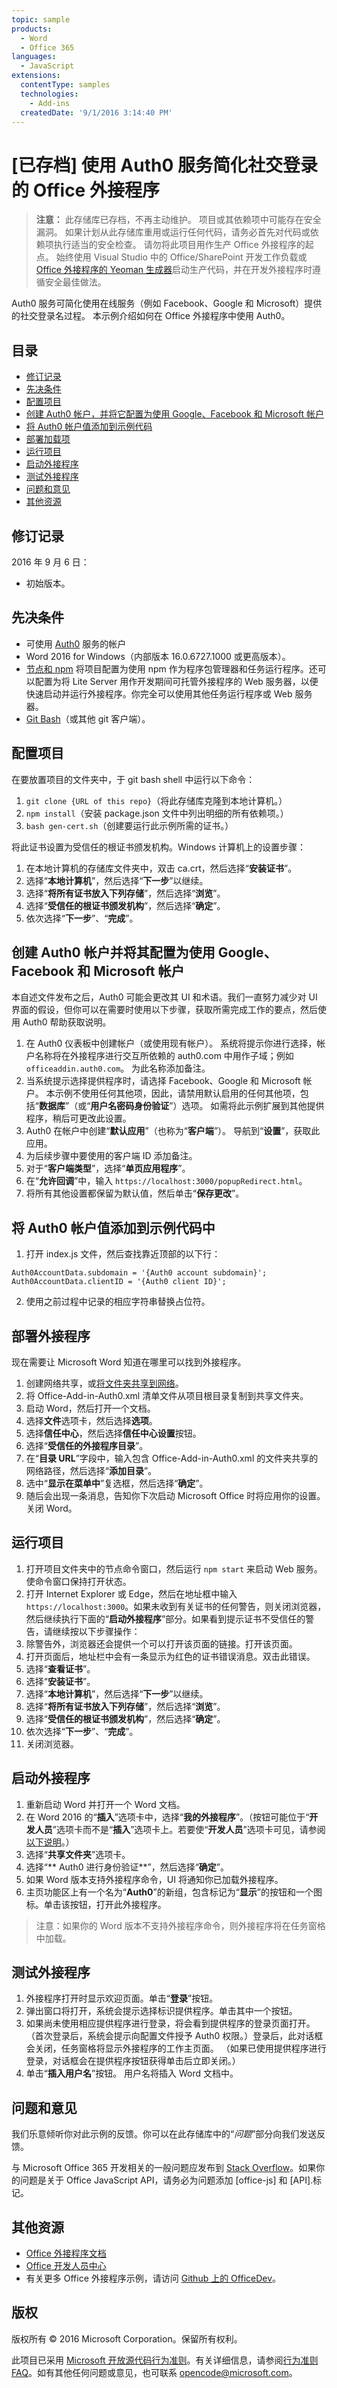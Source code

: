 ```yaml
---
topic: sample
products:
  - Word
  - Office 365
languages:
  - JavaScript
extensions:
  contentType: samples
  technologies:
    - Add-ins
  createdDate: '9/1/2016 3:14:40 PM'
---
```

# <a name="archived-office-add-in-that-uses-the-auth0-service-to-simplify-social-login"></a>[已存档] 使用 Auth0 服务简化社交登录的 Office 外接程序

> **注意：** 此存储库已存档，不再主动维护。 项目或其依赖项中可能存在安全漏洞。 如果计划从此存储库重用或运行任何代码，请务必首先对代码或依赖项执行适当的安全检查。 请勿将此项目用作生产 Office 外接程序的起点。 始终使用 Visual Studio 中的 Office/SharePoint 开发工作负载或 [Office 外接程序的 Yeoman 生成器](https://github.com/OfficeDev/generator-office)启动生产代码，并在开发外接程序时遵循安全最佳做法。

Auth0 服务可简化使用在线服务（例如 Facebook、Google 和 Microsoft）提供的社交登录名过程。 本示例介绍如何在 Office 外接程序中使用 Auth0。 

## <a name="table-of-contents"></a>目录
* [修订记录](#change-history)
* [先决条件](#prerequisites)
* [配置项目](#configure-the-project)
* [创建 Auth0 帐户，并将它配置为使用 Google、Facebook 和 Microsoft 帐户](#create-an-auth0-account-and-configure-it-to-use-google,-facebook,-and-microsoft-account)
* [将 Auth0 帐户值添加到示例代码](#add-your-auth0-account-values-to-the-sample-code)
* [部署加载项](#deploy-the-add-in)
* [运行项目](#run-the-project)
* [启动外接程序](#start-the-add-in)
* [测试外接程序](#test-the-add-in)
* [问题和意见](#questions-and-comments)
* [其他资源](#additional-resources)

## <a name="change-history"></a>修订记录

2016 年 9 月 6 日：

* 初始版本。

## <a name="prerequisites"></a>先决条件

* 可使用 [Auth0](https://auth0.com) 服务的帐户
* Word 2016 for Windows（内部版本 16.0.6727.1000 或更高版本）。
* [节点和 npm](https://nodejs.org/en/) 将项目配置为使用 npm 作为程序包管理器和任务运行程序。还可以配置为将 Lite Server 用作开发期间可托管外接程序的 Web 服务器，以便快速启动并运行外接程序。你完全可以使用其他任务运行程序或 Web 服务器。
* [Git Bash](https://git-scm.com/downloads)（或其他 git 客户端）。

## <a name="configure-the-project"></a>配置项目

在要放置项目的文件夹中，于 git bash shell 中运行以下命令：

1. ```git clone {URL of this repo}```（将此存储库克隆到本地计算机。）
2. ```npm install```（安装 package.json 文件中列出明细的所有依赖项。）
3. ```bash gen-cert.sh```（创建要运行此示例所需的证书。） 

将此证书设置为受信任的根证书颁发机构。Windows 计算机上的设置步骤：

1. 在本地计算机的存储库文件夹中，双击 ca.crt，然后选择“**安装证书**”。 
2. 选择“**本地计算机**”，然后选择“**下一步**”以继续。 
3. 选择“**将所有证书放入下列存储**”，然后选择“**浏览**”。
4. 选择“**受信任的根证书颁发机构**”，然后选择“**确定**”。 
5. 依次选择“**下一步**”、“**完成**”。 

## <a name="create-an-auth0-account-and-configure-it-to-use-google-facebook-and-microsoft-account"></a>创建 Auth0 帐户并将其配置为使用 Google、Facebook 和 Microsoft 帐户

本自述文件发布之后，Auth0 可能会更改其 UI 和术语。我们一直努力减少对 UI 界面的假设，但你可以在需要时使用以下步骤，获取所需完成工作的要点，然后使用 Auth0 帮助获取说明。

1. 在 Auth0 仪表板中创建帐户（或使用现有帐户）。 系统将提示你进行选择，帐户名称将在外接程序进行交互所依赖的 auth0.com 中用作子域；例如 `officeaddin.auth0.com`。 为此名称添加备注。
2. 当系统提示选择提供程序时，请选择 Facebook、Google 和 Microsoft 帐户。 本示例不使用任何其他项，因此，请禁用默认启用的任何其他项，包括“**数据库**”（或“**用户名密码身份验证**”）选项。 如需将此示例扩展到其他提供程序，稍后可更改此设置。
3. Auth0 在帐户中创建“**默认应用**”（也称为“**客户端**”）。 导航到“**设置**”，获取此应用。
4. 为后续步骤中要使用的客户端 ID 添加备注。
5. 对于“**客户端类型**”，选择“**单页应用程序**”。 
6. 在“**允许回调**”中，输入 `https://localhost:3000/popupRedirect.html`。
7. 将所有其他设置都保留为默认值，然后单击“**保存更改**”。

## <a name="add-your-auth0-account-values-to-the-sample-code"></a>将 Auth0 帐户值添加到示例代码中

1. 打开 index.js 文件，然后查找靠近顶部的以下行：
```
Auth0AccountData.subdomain = '{Auth0 account subdomain}';
Auth0AccountData.clientID = '{Auth0 client ID}';
```
2. 使用之前过程中记录的相应字符串替换占位符。

## <a name="deploy-the-add-in"></a>部署外接程序

现在需要让 Microsoft Word 知道在哪里可以找到外接程序。

1. 创建网络共享，或[将文件夹共享到网络](https://technet.microsoft.com/zh-cn/library/cc770880.aspx)。
2. 将 Office-Add-in-Auth0.xml 清单文件从项目根目录复制到共享文件夹。
3. 启动 Word，然后打开一个文档。
4. 选择**文件**选项卡，然后选择**选项**。
5. 选择**信任中心**，然后选择**信任中心设置**按钮。
6. 选择“**受信任的外接程序目录**”。
7. 在“**目录 URL**”字段中，输入包含 Office-Add-in-Auth0.xml 的文件夹共享的网络路径，然后选择“**添加目录**”。
8. 选中“**显示在菜单中**”复选框，然后选择“**确定**”。
9. 随后会出现一条消息，告知你下次启动 Microsoft Office 时将应用你的设置。关闭 Word。

## <a name="run-the-project"></a>运行项目

1. 打开项目文件夹中的节点命令窗口，然后运行 ```npm start``` 来启动 Web 服务。使命令窗口保持打开状态。
2. 打开 Internet Explorer 或 Edge，然后在地址框中输入 ```https://localhost:3000```。如果未收到有关证书的任何警告，则关闭浏览器，然后继续执行下面的“**启动外接程序**”部分。如果看到提示证书不受信任的警告，请继续按以下步骤操作：
3. 除警告外，浏览器还会提供一个可以打开该页面的链接。打开该页面。
4. 打开页面后，地址栏中会有一条显示为红色的证书错误消息。双击此错误。
5. 选择“**查看证书**”。
5. 选择“**安装证书**”。
4. 选择“**本地计算机**”，然后选择“**下一步**”以继续。 
3. 选择“**将所有证书放入下列存储**”，然后选择“**浏览**”。
4. 选择“**受信任的根证书颁发机构**”，然后选择“**确定**”。 
5. 依次选择“**下一步**”、“**完成**”。
6. 关闭浏览器。

## <a name="start-the-add-in"></a>启动外接程序

1. 重新启动 Word 并打开一个 Word 文档。
2. 在 Word 2016 的“**插入**”选项卡中，选择“**我的外接程序**”。（按钮可能位于“**开发人员**”选项卡而不是“**插入**”选项卡上。若要使“**开发人员**”选项卡可见，请参阅[以下说明](https://support.office.com/zh-cn/article/Show-the-Developer-tab-E1192344-5E56-4D45-931B-E5FD9BEA2D45)。）
3. 选择“**共享文件夹**”选项卡。
4. 选择“** Auth0 进行身份验证**”，然后选择“**确定**”。
5. 如果 Word 版本支持外接程序命令，UI 将通知你已加载外接程序。
6. 主页功能区上有一个名为“**Auth0**”的新组，包含标记为“**显示**”的按钮和一个图标。单击该按钮，打开此外接程序。

 > 注意：如果你的 Word 版本不支持外接程序命令，则外接程序将在任务窗格中加载。

## <a name="test-the-add-in"></a>测试外接程序

1. 外接程序打开时显示欢迎页面。单击“**登录**”按钮。
2. 弹出窗口将打开，系统会提示选择标识提供程序。单击其中一个按钮。 
3. 如果尚未使用相应提供程序进行登录，将会看到提供程序的登录页面打开。 （首次登录后，系统会提示向配置文件授予 Auth0 权限。）登录后，此对话框会关闭，任务窗格将显示外接程序的工作主页面。 （如果已使用提供程序进行登录，对话框会在提供程序按钮获得单击后立即关闭。）
4. 单击“**插入用户名**”按钮。 用户名将插入 Word 文档中。

## <a name="questions-and-comments"></a>问题和意见

我们乐意倾听你对此示例的反馈。你可以在此存储库中的“*问题*”部分向我们发送反馈。

与 Microsoft Office 365 开发相关的一般问题应发布到 [Stack Overflow](http://stackoverflow.com/questions/tagged/office-js+API)。如果你的问题是关于 Office JavaScript API，请务必为问题添加 [office-js] 和 [API].标记。

## <a name="additional-resources"></a>其他资源

* 
  [Office 外接程序文档](https://msdn.microsoft.com/zh-cn/library/office/jj220060.aspx)
* [Office 开发人员中心](http://dev.office.com/)
* 有关更多 Office 外接程序示例，请访问 [Github 上的 OfficeDev](https://github.com/officedev)。

## <a name="copyright"></a>版权
版权所有 © 2016 Microsoft Corporation。保留所有权利。



此项目已采用 [Microsoft 开放源代码行为准则](https://opensource.microsoft.com/codeofconduct/)。有关详细信息，请参阅[行为准则 FAQ](https://opensource.microsoft.com/codeofconduct/faq/)。如有其他任何问题或意见，也可联系 [opencode@microsoft.com](mailto:opencode@microsoft.com)。
